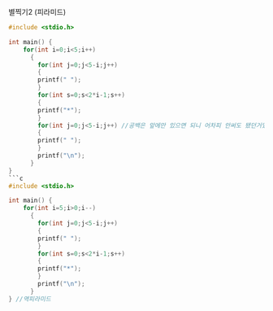 별찍기2 (피라미드)


```c
#include <stdio.h>

int main() {
    for(int i=0;i<5;i++)
      {
        for(int j=0;j<5-i;j++)
        {
        printf(" ");
        }
        for(int s=0;s<2*i-1;s++)
        {
        printf("*");
        }
        for(int j=0;j<5-i;j++) //공백은 앞에만 있으면 되니 어차피 안써도 됐던거였음 뒤에 
        {
        printf(" ");
        }
        printf("\n");
      }
}
```c
#include <stdio.h>

int main() {
    for(int i=5;i>0;i--)
      {
        for(int j=0;j<5-i;j++)
        {
        printf(" ");
        }
        for(int s=0;s<2*i-1;s++)
        {
        printf("*");
        }
        printf("\n");
      }
} //역피라미드
